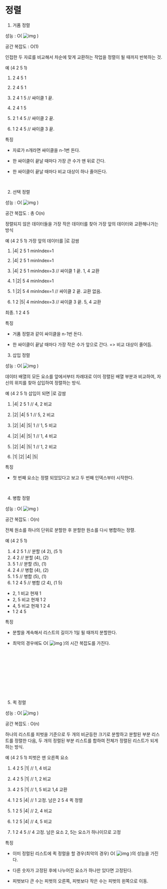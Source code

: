 # 정렬

1. 거품 정렬

성능 : O(  ![img](file:///C:\Users\user\AppData\Local\Temp\DRW0000481c6e17.gif)  )

공간 복잡도 : O(1)

인접한 두 자료를 비교해서 차순에 맞게 교환하는 작업을 정렬이 될 때까지 반복하는 것.

예 (4 2 5 1)

1. 2 4 5 1

2. 2 4 5 1

3. 2 4 1 5 // 싸이클 1 끝.

4. 2 4 1 5

5. 2 1 4 5 // 싸이클 2 끝.

6. 1 2 4 5 // 싸이클 3 끝.

특징

- 자료가 n개라면 싸이클을 n-1번 돈다.

- 한 싸이클이 끝날 때마다 가장 큰 수가 맨 뒤로 간다.

- 한 싸이클이 끝날 때마다 비교 대상이 하나 줄어든다.

​    

2. 선택 정렬

성능 : O(  ![img](file:///C:\Users\user\AppData\Local\Temp\DRW0000481c6e19.gif)  )

공간 복잡도 : 총 O(n)

정렬되지 않은 데이터들을 가장 작은 데이터를 찾아 가장 앞의 데이터와 교환해나가는 방식

예 (4 2 5 1) 가장 앞의 데이터를 |로 감쌈

 1. |4| 2 5 1 minIndex=1

 2. |4| 2 5 1 minIndex=1

 3. |4| 2 5 1 minIndex=3 // 싸이클 1 끝. 1, 4 교환

 4. 1 |2| 5 4 minIndex=1

 5. 1 |2| 5 4 minIndex=1 // 싸이클 2 끝. 교환 없음.

 6. 1 2 |5| 4 minIndex=3 // 싸이클 3 끝. 5, 4 교환

 최종. 1 2 4 5 

특징

 - 거품 정렬과 같이 싸이클을 n-1번 돈다.

 - 한 싸이클이 끝날 때마다 가장 작은 수가 앞으로 간다. => 비교 대상이 줄어듬.

3. 삽입 정렬

성능 : O(  ![img](file:///C:\Users\user\AppData\Local\Temp\DRW0000481c6e1b.gif)  )

데이터 배열의 모든 요소를 앞에서부터 차례대로 이미 정렬된 배열 부분과 비교하여, 자신의 위치를 찾아 삽입하여 정렬하는 방식.

예 (4 2 5 1) 삽입이 되면 |로 감쌈

1. |4| 2 5 1 // 4, 2 비교

2. |2| |4| 5 1 // 5, 2 비교

3. |2| |4| |5| 1 // 1, 5 비교

4. |2| |4| |5| 1 // 1, 4 비교

5. |2| |4| |5| 1 // 1, 2 비교

6. |1| |2| |4| |5|

특징

- 첫 번째 요소는 정렬 되었있다고 보고 두 번째 인덱스부터 시작한다.

​    

4. 병합 정렬

성능 : O(  ![img](file:///C:\Users\user\AppData\Local\Temp\DRW0000481c6e1d.gif)  )

공간 복잡도 : O(n)

전체 원소를 하나의 단위로 분할한 후 분할한 원소를 다시 병합하는 정렬.

예 (4 2 5 1)

1. 4 2 5 1 // 분할 (4 2), (5 1)
2. 4 2 // 분할 (4), (2)
3. 5 1 // 분할 (5), (1)
  4. 2 4 // 병합 (4), (2)
5. 1 5 // 병합 (5), (1)
 6. 1 2 4 5 // 병합 (2 4), (1 5)

- 2, 1 비교 현재 1
- 2, 5 비교 현재 1 2
- 4, 5 비교 현재 1 2 4
- 1 2 4 5

특징

- 분할을 계속해서 리스트의 길이가 1일 될 때까지 분할한다.

- 최악의 경우에도 O(  ![img](file:///C:\Users\user\AppData\Local\Temp\DRW0000481c6e1f.gif)  )의 시간 복잡도를 가진다.

​    

​    

​    

​    

​    

5. 퀵 정렬

성능 : O(  ![img](file:///C:\Users\user\AppData\Local\Temp\DRW0000481c6e21.gif)  )

공간 복잡도 : O(n)

하나의 리스트를 피벗을 기준으로 두 개의 비균등한 크기로 분할하고 분할된 부분 리스트를 정렬한 다음, 두 개의 정렬된 부분 리스트를 합하여 전체가 정렬된 리스트가 되게 하는 방식.

예 (4 2 5 1) 피벗은 맨 오른쪽 요소

1. 4 2 5 |1| // 1, 4 비교

2. 4 2 5 |1| // 1, 2 비교

3. 4 2 5 |1| // 1, 5 비교 1,4 교환

4. 1 2 5 |4| // 1 고정. 남은 2 5 4 퀵 정렬

5. 1 2 5 |4| // 2, 4 비교

6. 1 2 5 |4| // 4, 5 비교

7. 1 2 4 5 // 4 고정. 남은 요소 2, 5는 요소가 하나이므로 고정

특징

- 이미 정렬된 리스트에 퀵 정렬을 할 경우(최악의 경우) O(  ![img](file:///C:\Users\user\AppData\Local\Temp\DRW0000481c6e23.gif)  )의 성능을 가진다.

- 다른 숫자가 고정된 후에 나누어진 요소가 하나만 있다면 고정된다.

- 피벗보다 큰 수는 피벗의 오른쪽, 피벗보다 작은 수는 피벗의 왼쪽으로 이동.
